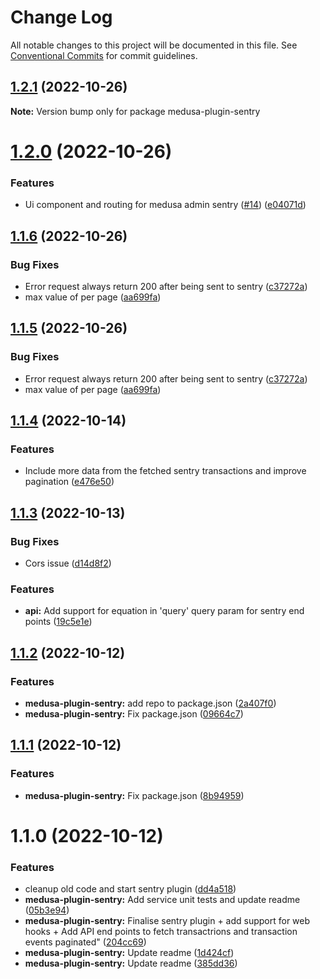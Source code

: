 # Change Log

All notable changes to this project will be documented in this file.
See [Conventional Commits](https://conventionalcommits.org) for commit guidelines.

## [1.2.1](https://github.com/adrien2p/medusa-plugins/compare/medusa-plugin-sentry@1.2.0...medusa-plugin-sentry@1.2.1) (2022-10-26)

**Note:** Version bump only for package medusa-plugin-sentry





# [1.2.0](https://github.com/adrien2p/medusa-plugins/compare/medusa-plugin-sentry@1.1.6...medusa-plugin-sentry@1.2.0) (2022-10-26)


### Features

* Ui component and routing for medusa admin sentry ([#14](https://github.com/adrien2p/medusa-plugins/issues/14)) ([e04071d](https://github.com/adrien2p/medusa-plugins/commit/e04071dea0610b4ad66dd41e02e15deb8bc68286))





## [1.1.6](https://github.com/adrien2p/medusa-plugins/compare/medusa-plugin-sentry@1.1.4...medusa-plugin-sentry@1.1.6) (2022-10-26)


### Bug Fixes

* Error request always return 200 after being sent to sentry ([c37272a](https://github.com/adrien2p/medusa-plugins/commit/c37272ad1e365e35427aec0a9997eb6bb9bc725e))
* max value of per page ([aa699fa](https://github.com/adrien2p/medusa-plugins/commit/aa699fae8e617d4f69ec4023705e19672ee4cb9b))





## [1.1.5](https://github.com/adrien2p/medusa-plugins/compare/medusa-plugin-sentry@1.1.4...medusa-plugin-sentry@1.1.5) (2022-10-26)


### Bug Fixes

* Error request always return 200 after being sent to sentry ([c37272a](https://github.com/adrien2p/medusa-plugins/commit/c37272ad1e365e35427aec0a9997eb6bb9bc725e))
* max value of per page ([aa699fa](https://github.com/adrien2p/medusa-plugins/commit/aa699fae8e617d4f69ec4023705e19672ee4cb9b))





## [1.1.4](https://github.com/adrien2p/medusa-plugins/compare/medusa-plugin-sentry@1.1.3...medusa-plugin-sentry@1.1.4) (2022-10-14)


### Features

* Include more data from the fetched sentry transactions and improve pagination ([e476e50](https://github.com/adrien2p/medusa-plugins/commit/e476e5097d28a4828714d741f48fc8f1cf2ec7fd))





## [1.1.3](https://github.com/adrien2p/medusa-plugins/compare/medusa-plugin-sentry@1.1.2...medusa-plugin-sentry@1.1.3) (2022-10-13)


### Bug Fixes

* Cors issue ([d14d8f2](https://github.com/adrien2p/medusa-plugins/commit/d14d8f23cb0279f69ca161896ac5c6e9b9afd081))


### Features

* **api:** Add support for equation in 'query' query param for sentry end points ([19c5e1e](https://github.com/adrien2p/medusa-plugins/commit/19c5e1eff1dde7a7a32e0c91985748483b0daaa7))





## [1.1.2](https://github.com/adrien2p/medusa-plugins/compare/medusa-plugin-sentry@1.1.1...medusa-plugin-sentry@1.1.2) (2022-10-12)


### Features

* **medusa-plugin-sentry:** add repo to package.json ([2a407f0](https://github.com/adrien2p/medusa-plugins/commit/2a407f03af0aaaa1ab48d8ca9ff0753cc3edb508))
* **medusa-plugin-sentry:** Fix package.json ([09664c7](https://github.com/adrien2p/medusa-plugins/commit/09664c719931825ec030828afcef51273544f5e1))





## [1.1.1](https://github.com/adrien2p/medusa-plugins/compare/medusa-plugin-sentry@1.1.0...medusa-plugin-sentry@1.1.1) (2022-10-12)


### Features

* **medusa-plugin-sentry:** Fix package.json ([8b94959](https://github.com/adrien2p/medusa-plugins/commit/8b949591b26bc9348a2d8ed42d9d0d922d4a809d))





# 1.1.0 (2022-10-12)


### Features

* cleanup old code and start sentry plugin ([dd4a518](https://github.com/adrien2p/medusa-plugins/commit/dd4a518bf8d9337490a8ae4357d52a1ff09fad54))
* **medusa-plugin-sentry:** Add service unit tests and update readme ([05b3e94](https://github.com/adrien2p/medusa-plugins/commit/05b3e946ef744e0063f7072de87c9f4175cada10))
* **medusa-plugin-sentry:** Finalise sentry plugin + add support for web hooks + Add API end points to fetch transactrions and transaction events paginated" ([204cc69](https://github.com/adrien2p/medusa-plugins/commit/204cc6981c8301a46cc75a1400c00cecade1df80))
* **medusa-plugin-sentry:** Update readme ([1d424cf](https://github.com/adrien2p/medusa-plugins/commit/1d424cfd27b45ea842c29a1f1055c3b36d879a93))
* **medusa-plugin-sentry:** Update readme ([385dd36](https://github.com/adrien2p/medusa-plugins/commit/385dd365a31790f8e81be6097a26d1de422f5371))
